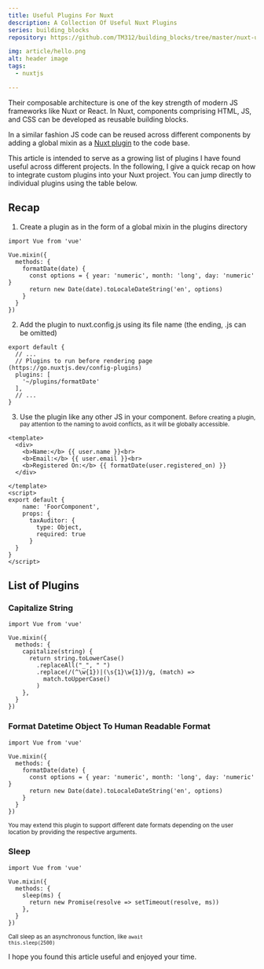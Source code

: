 ```yaml
---
title: Useful Plugins For Nuxt
description: A Collection Of Useful Nuxt Plugins
series: building_blocks
repository: https://github.com/TM312/building_blocks/tree/master/nuxt-useful-plugins

img: article/hello.png
alt: header image
tags:
  - nuxtjs

---
```




Their composable architecture is one of the key strength of modern JS frameworks like Nuxt or React. In Nuxt, components comprising HTML, JS, and CSS can be developed as reusable building blocks.

In a similar fashion JS code can be reused across different components by adding a global mixin as a <a class="font-bold text-purple-600" href="https://nuxtjs.org/docs/2.x/directory-structure/plugins/" target="_blank">Nuxt plugin</a> to the code base.

This article is intended to serve as a growing list of plugins I have found useful across different projects. In the following, I give a quick recap on how to integrate custom plugins into your Nuxt project. You can jump directly to individual plugins using the table below.


## Recap

1. Create a plugin as in the form of a global mixin in the plugins directory

```js[formatDate.js]
import Vue from 'vue'

Vue.mixin({
  methods: {
    formatDate(date) {
      const options = { year: 'numeric', month: 'long', day: 'numeric' }
      return new Date(date).toLocaleDateString('en', options)
    }
  }
})
```

2. Add the plugin to nuxt.config.js using its file name (the ending, .js can be omitted)

```js[nuxt.config.js]
export default {
  // ...
  // Plugins to run before rendering page (https://go.nuxtjs.dev/config-plugins)
  plugins: [
    '~/plugins/formatDate'
  ],
  // ...
}
```

3. Use the plugin like any other JS in your component.
<small class="text-gray-500">Before creating a plugin, pay attention to the naming to avoid conflicts, as it will be globally accessible.</small>

```vue{4}[FooComponent.vue]
<template>
  <div>
    <b>Name:</b> {{ user.name }}<br>
    <b>Email:</b> {{ user.email }}<br>
    <b>Registered On:</b> {{ formatDate(user.registered_on) }}
  </div>

</template>
<script>
export default {
    name: 'FoorComponent',
    props: {
      taxAuditor: {
        type: Object,
        required: true
      }
  }
}
</script>
```


## List of Plugins


### Capitalize String

```js[capitalize.js]
import Vue from 'vue'

Vue.mixin({
  methods: {
    capitalize(string) {
      return string.toLowerCase()
        .replaceAll("_", " ")
        .replace(/(^\w{1})|(\s{1}\w{1})/g, (match) =>
          match.toUpperCase()
        )
    },
  }
})
```

### Format Datetime Object To Human Readable Format
```js[formatDate.js]
import Vue from 'vue'

Vue.mixin({
  methods: {
    formatDate(date) {
      const options = { year: 'numeric', month: 'long', day: 'numeric' }
      return new Date(date).toLocaleDateString('en', options)
    }
  }
})
```
<small class="text-gray-600">You may extend this plugin to support different date formats depending on the user location by providing the respective arguments.</small>


### Sleep

```js[sleep.js]
import Vue from 'vue'

Vue.mixin({
  methods: {
    sleep(ms) {
      return new Promise(resolve => setTimeout(resolve, ms))
    },
  }
})
```
<small class="text-gray-600">Call sleep as an asynchronous function, like <code class="bg-gray-800 text-gray-100 rounded p-1">await this.sleep(2500)</code></small>



I hope you found this article useful and enjoyed your time.
